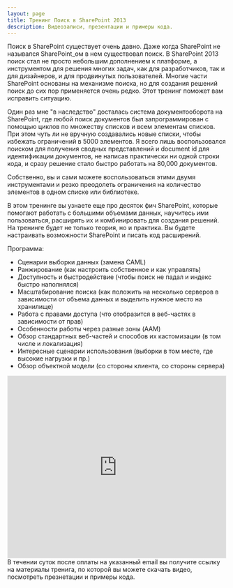 ```yaml
---
layout: page
title: Тренинг Поиск в SharePoint 2013
description: Видеозаписи, презентации и примеры кода. 
---
```


Поиск в SharePoint существует очень давно. Даже когда SharePoint не назывался SharePoint_ом в нем существовал поиск. В SharePoint 2013 поиск стал не просто небольшим дополнением к платформе, а инструментом для решения многих задач, как для разработчиков, так и для дизайнеров, и для продвинутых пользователей. Многие части SharePoint основаны на механизме поиска, но для создания решений поиск до сих пор применяется очень редко. Этот тренинг поможет вам исправить ситуацию. 
<!--more-->

Один раз мне "в наследство" досталась система документооборота на SharePoint, где любой поиск документов был запрограммирован с помощью циклов по множеству списков и всем элементам списков. При этом чуть ли не вручную создавались новые списки, чтобы избежать ограничений в 5000 элементов. Я всего лишь воспользовался поиском для получения сводных представлений и document id для идентификации документов, не написав практически ни одной строки кода, и сразу решение стало быстро работать на 80,000 документов.

Собственно, вы и сами можете воспользоваться этими двумя инструментами и резко преодолеть ограничения на количество элементов в одном списке или библиотеке.

В этом тренинге вы узнаете еще про десяток фич SharePoint, которые помогают работать с большими объемами данных, научитесь ими пользоваться, расширять их и комбинировать для создания решений. На тренинге будет не только теория, но и практика. Вы будете настраивать возможности SharePoint и писать код расширений.


Программа:  

* Сценарии выборки данных (замена CAML)  
* Ранжирование (как настроить собственное и как управлять)  
* Доступность и быстродействие (чтобы поиск не падал и индекс быстро наполнялся)  
* Масштабирование поиска (как положить на несколько серверов в зависимости от объема данных и выделить нужное место на хранилище)  
* Работа с правами доступа (что отобразится в веб-частях в зависимости от прав)  
* Особенности работы через разные зоны (AAM)  
* Обзор стандартных веб-частей и способов их кастомизации (в том числе и локализация)  
* Интересные сценарии использования (выборки в том месте, где высокие нагрузки и пр.)  
* Обзор объектной модели (со стороны клиента, со стороны сервера)  


<iframe class="iframe" src="https://money.yandex.ru/fastpay/form/3fa458cfbc1e41028475dbd116f078fa" width="500" height="417" style="border: 1px solid #e8e8e8;"></iframe>
В течении суток после оплаты на указанный email вы получите ссылку на материалы тренига, по которой вы можете скачать видео, посмотреть презнетации и примеры кода.
